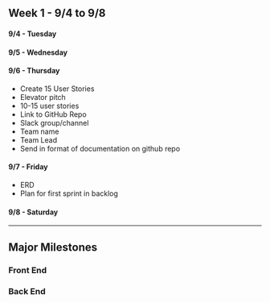 <h2>Week 1 - 9/4 to 9/8 </h2>

<h4>9/4 - Tuesday</h4>

<h4>9/5 - Wednesday</h4>

<h4>9/6 - Thursday</h4>

* Create 15 User Stories
* Elevator pitch
* 10-15 user stories
* Link to GitHub Repo
* Slack group/channel
* Team name
* Team Lead
* Send in format of documentation on github repo

<h4>9/7 - Friday</h4>

* ERD
* Plan for first sprint in backlog

<h4>9/8 - Saturday</h4>

---
## Major Milestones

### Front End

### Back End
